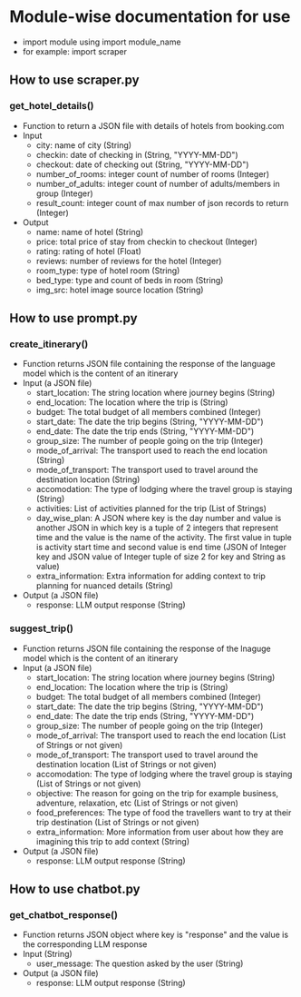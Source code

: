 # Module-wise documentation for use
- import module using import module_name
- for example: import scraper

## How to use scraper.py
### get_hotel_details()
* Function to return a JSON file with details of hotels from booking.com
* Input
    - city: name of city (String)
    - checkin: date of checking in (String, "YYYY-MM-DD")
    - checkout: date of checking out (String, "YYYY-MM-DD")
    - number_of_rooms: integer count of number of rooms (Integer)
    - number_of_adults: integer count of number of adults/members in group (Integer)
    - result_count: integer count of max number of json records to return (Integer)
* Output
    - name: name of hotel (String)
    - price: total price of stay from checkin to checkout (Integer)
    - rating: rating of hotel (Float)
    - reviews: number of reviews for the hotel (Integer)
    - room_type: type of hotel room (String)
    - bed_type: type and count of beds in room (String)
    - img_src: hotel image source location (String)

## How to use prompt.py
### create_itinerary()
* Function returns JSON file containing the response of the language model which is the content of an itinerary
* Input (a JSON file)
    - start_location: The string location where journey begins (String)
    - end_location: The location where the trip is (String)
    - budget: The total budget of all members combined (Integer)
    - start_date: The date the trip begins (String, "YYYY-MM-DD")
    - end_date: The date the trip ends (String, "YYYY-MM-DD")
    - group_size: The number of people going on the trip (Integer)
    - mode_of_arrival: The transport used to reach the end location (String)
    - mode_of_transport: The transport used to travel around the destination location (String)
    - accomodation: The type of lodging where the travel group is staying (String)
    - activities: List of activities planned for the trip (List of Strings)
    - day_wise_plan: A JSON where key is the day number and value is another JSON in which key is a tuple of 2 integers that represent time and the value is the name of the activity. The first value in tuple is activity start time and second value is end time (JSON of Integer key and JSON value of Integer tuple of size 2 for key and String as value)
    - extra_information: Extra information for adding context to trip planning for nuanced details (String)
* Output (a JSON file)
    - response: LLM output response (String) 
### suggest_trip()
* Function returns JSON file containing the response of the lnaguge model which is the content of an itinerary
* Input (a JSON file)
    - start_location: The string location where journey begins (String)
    - end_location: The location where the trip is (String)
    - budget: The total budget of all members combined (Integer)
    - start_date: The date the trip begins (String, "YYYY-MM-DD")
    - end_date: The date the trip ends (String, "YYYY-MM-DD")
    - group_size: The number of people going on the trip (Integer)
    - mode_of_arrival: The transport used to reach the end location (List of Strings or not given)
    - mode_of_transport: The transport used to travel around the destination location (List of Strings or not given)
    - accomodation: The type of lodging where the travel group is staying (List of Strings or not given)
    - objective: The reason for going on the trip for example business, adventure, relaxation, etc (List of Strings or not given)
    - food_preferences: The type of food the travellers want to try at their trip destination (List of Strings or not given)
    - extra_information: More information from user about how they are imagining this trip to add context (String)
* Output (a JSON file)
    - response: LLM output response (String)

## How to use chatbot.py
### get_chatbot_response()
* Function returns JSON object where key is "response" and the value is the corresponding LLM response
* Input (String)
    - user_message: The question asked by the user (String)
* Output (a JSON file)
    - response: LLM output response (String)